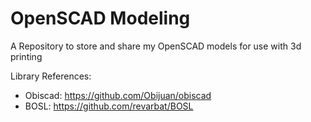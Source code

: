 # OpenSCAD Modeling
A Repository to store and share my OpenSCAD models for use with 3d printing

Library References:
- Obiscad: https://github.com/Obijuan/obiscad
- BOSL: https://github.com/revarbat/BOSL
